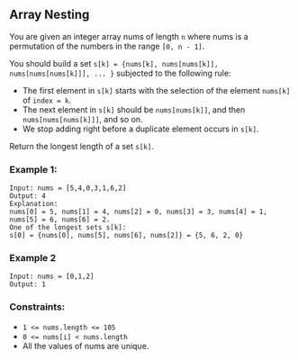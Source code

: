 ## Array Nesting


You are given an integer array nums of length `n` where nums is a permutation of the numbers in the range `[0, n - 1]`.

You should build a set `s[k] = {nums[k], nums[nums[k]], nums[nums[nums[k]]], ... }` subjected to the following rule:

* The first element in `s[k]` starts with the selection of the element `nums[k]` of `index = k`.
* The next element in `s[k]` should be `nums[nums[k]]`, and then `nums[nums[nums[k]]]`, and so on.
* We stop adding right before a duplicate element occurs in `s[k]`.

Return the longest length of a set `s[k]`.

 

### Example 1:

```
Input: nums = [5,4,0,3,1,6,2]
Output: 4
Explanation: 
nums[0] = 5, nums[1] = 4, nums[2] = 0, nums[3] = 3, nums[4] = 1, nums[5] = 6, nums[6] = 2.
One of the longest sets s[k]:
s[0] = {nums[0], nums[5], nums[6], nums[2]} = {5, 6, 2, 0}
```

### Example 2

```
Input: nums = [0,1,2]
Output: 1
```


### Constraints:
* `1 <= nums.length <= 105`
* `0 <= nums[i] < nums.length`
* All the values of nums are unique.
